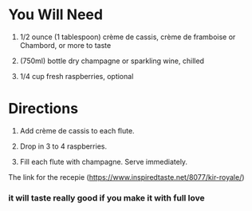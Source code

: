 # You Will Need

1. 1/2 ounce (1 tablespoon) crème de cassis, crème de framboise or Chambord, or more to taste

2. (750ml) bottle dry champagne or sparkling wine, chilled

3.  1/4 cup fresh raspberries, optional

# Directions

1. Add crème de cassis to each flute.

2. Drop in 3 to 4 raspberries.

3. Fill each flute with champagne. Serve immediately.


The link for the recepie (https://www.inspiredtaste.net/8077/kir-royale/)

### it will taste really good if you make it with full love 